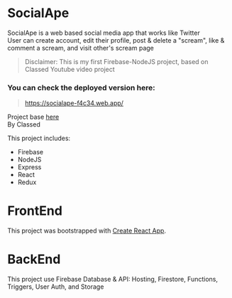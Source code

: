 # SocialApe
SocialApe is a web based social media app that works like Twitter  
User can create account, edit their profile, post & delete a "scream", like & comment a scream, and visit other's scream page

> Disclaimer: This is my first Firebase-NodeJS project, based on Classed Youtube video project

### You can check the deployed version here:
> https://socialape-f4c34.web.app/

Project base [here](
https://www.youtube.com/playlist?list=PLMhAeHCz8S38ryyeMiBPPUnFAiWnoPvWP )  
By Classed

This project includes:

- Firebase
- NodeJS
- Express
- React
- Redux

# FrontEnd
This project was bootstrapped with [Create React App](https://github.com/facebook/create-react-app).

# BackEnd
This project use Firebase Database & API:
Hosting, Firestore, Functions, Triggers, User Auth, and Storage
